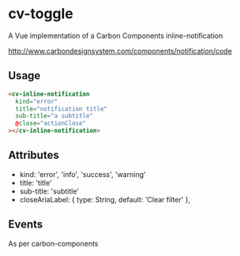# cv-toggle

A Vue implementation of a Carbon Components inline-notification

http://www.carbondesignsystem.com/components/notification/code

## Usage

```html
<cv-inline-notification
  kind="error"
  title="notification title"
  sub-title="a subtitle"
  @close="actionClose"
></cv-inline-notification>
```

## Attributes

- kind: 'error', 'info', 'success', 'warning'
- title: 'title'
- sub-title: 'subtitle'
- closeAriaLabel: { type: String, default: 'Clear filter' },

## Events

As per carbon-components

